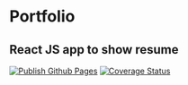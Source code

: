 # Portfolio

## React JS app to show resume

[![Publish Github Pages](https://github.com/pjangam/pjangam.github.io/actions/workflows/github_page.yml/badge.svg)](https://github.com/pjangam/pjangam.github.io/actions/workflows/github_page.yml)   [![Coverage Status](https://coveralls.io/repos/github/pjangam/pjangam.github.io/badge.svg?branch=react)](https://coveralls.io/github/pjangam/pjangam.github.io?branch=react)